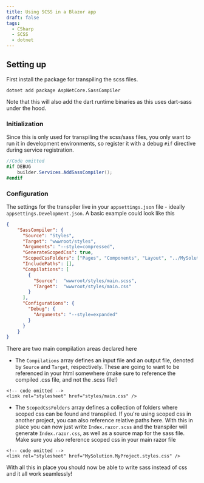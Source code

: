 ```yaml
---
title: Using SCSS in a Blazor app
draft: false
tags: 
  - CSharp
  - SCSS
  - dotnet
--- 
```

## Setting up
First install the package for transpiling the scss files. 

`dotnet add package AspNetCore.SassCompiler`

Note that this will also add the dart runtime binaries as this uses dart-sass under the hood.
### Initialization
Since this is only used for transpiling the scss/sass files, you only want to run it in development environments, so register it with a debug `#if` directive during service registration.

```c#
//Code omitted
#if DEBUG  
	builder.Services.AddSassCompiler();  
#endif
```

### Configuration
The settings for the transpiler live in your `appsettings.json` file - ideally `appsettings.Development.json`. A basic example could look like this

```json title="appsettings.Development.json"
{
	"SassCompiler": {  
	  "Source": "Styles",  
	  "Target": "wwwroot/styles",  
	  "Arguments": "--style=compressed",  
	  "GenerateScopedCss": true,  
	  "ScopedCssFolders": ["Pages", "Components", "Layout", "../MySolution.MyOtherClassLibraryProject/Pages"],  
	  "IncludePaths": [],  
	  "Compilations": [
	    { 
          "Source":  "wwwroot/styles/main.scss", 
          "Target":  "wwwroot/styles/main.css" 
        }  
	  ],
	  "Configurations": {  
	    "Debug": {   
          "Arguments": "--style=expanded"  
        }
	  }
	}
}
```

There are two main compilation areas declared here
- The `Compilations` array defines an input file and an output file, denoted by `Source` and `Target`, respectively. These are going to want to be referenced in your html somewhere (make sure to reference the compiled .css file, and not the .scss file!)
```razor title="App.razor"
<!-- code omitted -->
<link rel="stylesheet" href="styles/main.css" />
```

- The `ScopedCssFolders` array defines a collection of folders where scoped css can be found and transpiled. 
  If you're using scoped css in another project, you can also reference relative paths here.
  With this in place you can now just write `Index.razor.scss` and the transpiler will generate `Index.razor.css`, as well as a source map for the sass file. 
  Make sure you also reference scoped css in your main razor file
```razor title="App.razor"
<!-- code omitted -->
<link rel="stylesheet" href="MySolution.MyProject.styles.css" />
```

With all this in place you should now be able to write sass instead of css and it all work seamlessly!